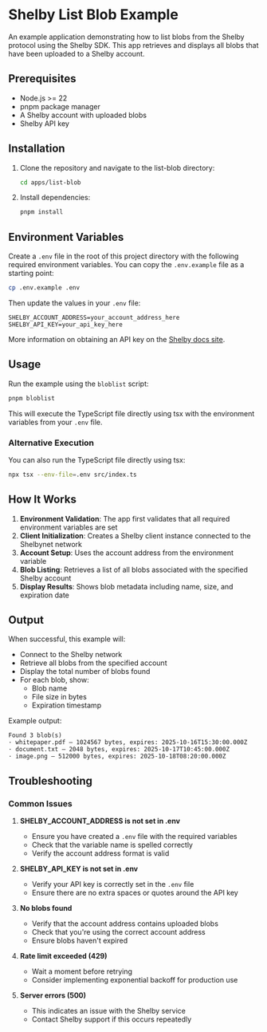 # Shelby List Blob Example

An example application demonstrating how to list blobs from the Shelby protocol using the Shelby SDK. This app retrieves and displays all blobs that have been uploaded to a Shelby account.

## Prerequisites

- Node.js >= 22
- pnpm package manager
- A Shelby account with uploaded blobs
- Shelby API key

## Installation

1. Clone the repository and navigate to the list-blob directory:
   ```bash
   cd apps/list-blob
   ```

2. Install dependencies:
   ```bash
   pnpm install
   ```

## Environment Variables

Create a `.env` file in the root of this project directory with the following required environment variables. You can copy the `.env.example` file as a starting point:

```bash
cp .env.example .env
```

Then update the values in your `.env` file:

```env
SHELBY_ACCOUNT_ADDRESS=your_account_address_here
SHELBY_API_KEY=your_api_key_here
```

More information on obtaining an API key on the [Shelby docs site](https://docs.shelby.xyz/sdks/typescript/acquire-api-keys).

## Usage

Run the example using the `bloblist` script:

```bash
pnpm bloblist
```

This will execute the TypeScript file directly using tsx with the environment variables from your `.env` file.

### Alternative Execution

You can also run the TypeScript file directly using tsx:

```bash
npx tsx --env-file=.env src/index.ts
```

## How It Works

1. **Environment Validation**: The app first validates that all required environment variables are set
2. **Client Initialization**: Creates a Shelby client instance connected to the Shelbynet network
3. **Account Setup**: Uses the account address from the environment variable
4. **Blob Listing**: Retrieves a list of all blobs associated with the specified Shelby account
5. **Display Results**: Shows blob metadata including name, size, and expiration date

## Output

When successful, this example will:
- Connect to the Shelby network
- Retrieve all blobs from the specified account
- Display the total number of blobs found
- For each blob, show:
  - Blob name
  - File size in bytes
  - Expiration timestamp

Example output:
```
Found 3 blob(s)
· whitepaper.pdf — 1024567 bytes, expires: 2025-10-16T15:30:00.000Z
· document.txt — 2048 bytes, expires: 2025-10-17T10:45:00.000Z
· image.png — 512000 bytes, expires: 2025-10-18T08:20:00.000Z
```

## Troubleshooting

### Common Issues

1. **SHELBY_ACCOUNT_ADDRESS is not set in .env**
   - Ensure you have created a `.env` file with the required variables
   - Check that the variable name is spelled correctly
   - Verify the account address format is valid

2. **SHELBY_API_KEY is not set in .env**
   - Verify your API key is correctly set in the `.env` file
   - Ensure there are no extra spaces or quotes around the API key

3. **No blobs found**
   - Verify that the account address contains uploaded blobs
   - Check that you're using the correct account address
   - Ensure blobs haven't expired

4. **Rate limit exceeded (429)**
   - Wait a moment before retrying
   - Consider implementing exponential backoff for production use

5. **Server errors (500)**
   - This indicates an issue with the Shelby service
   - Contact Shelby support if this occurs repeatedly
